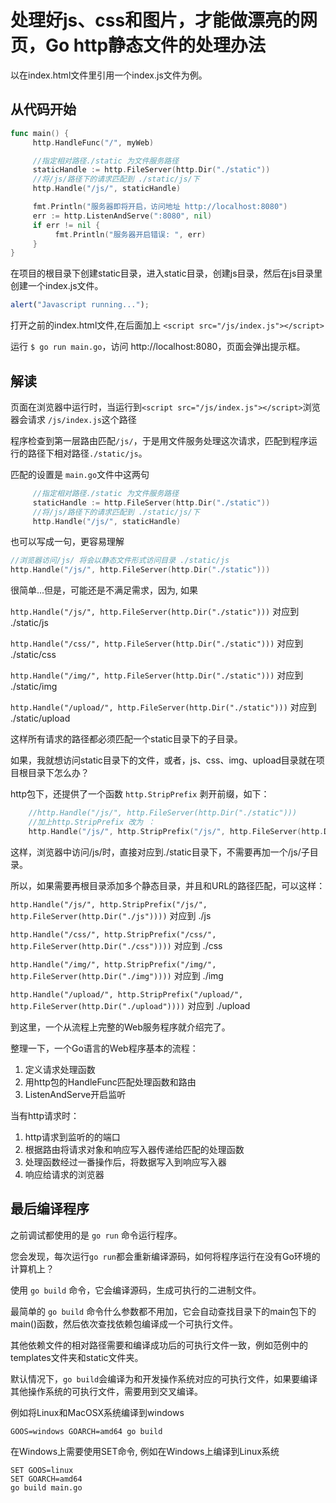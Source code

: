 # 处理好js、css和图片，才能做漂亮的网页，Go http静态文件的处理办法

以在index.html文件里引用一个index.js文件为例。

## 从代码开始

```go
func main() {
     http.HandleFunc("/", myWeb)

     //指定相对路径./static 为文件服务路径
     staticHandle := http.FileServer(http.Dir("./static"))
     //将/js/路径下的请求匹配到 ./static/js/下
     http.Handle("/js/", staticHandle)

     fmt.Println("服务器即将开启，访问地址 http://localhost:8080")
     err := http.ListenAndServe(":8080", nil)
     if err != nil {
          fmt.Println("服务器开启错误: ", err)
     }
}
```

在项目的根目录下创建static目录，进入static目录，创建js目录，然后在js目录里创建一个index.js文件。

```javascript
alert("Javascript running...");
```

打开之前的index.html文件,在</body>后面加上 `<script src="/js/index.js"></script>`

运行 `$ go run main.go`，访问 http://localhost:8080，页面会弹出提示框。

## 解读

页面在浏览器中运行时，当运行到`<script src="/js/index.js"></script>`浏览器会请求 `/js/index.js`这个路径

程序检查到第一层路由匹配`/js/`，于是用文件服务处理这次请求，匹配到程序运行的路径下相对路径`./static/js`。

匹配的设置是 `main.go`文件中这两句

```go
     //指定相对路径./static 为文件服务路径
     staticHandle := http.FileServer(http.Dir("./static"))
     //将/js/路径下的请求匹配到 ./static/js/下
     http.Handle("/js/", staticHandle)
```

也可以写成一句，更容易理解

```go
//浏览器访问/js/ 将会以静态文件形式访问目录 ./static/js
http.Handle("/js/", http.FileServer(http.Dir("./static")))
```

很简单...但是，可能还是不满足需求，因为, 如果

`http.Handle("/js/", http.FileServer(http.Dir("./static")))` 对应到 ./static/js

`http.Handle("/css/", http.FileServer(http.Dir("./static")))` 对应到 ./static/css

`http.Handle("/img/", http.FileServer(http.Dir("./static")))` 对应到 ./static/img

`http.Handle("/upload/", http.FileServer(http.Dir("./static")))` 对应到 ./static/upload

这样所有请求的路径都必须匹配一个static目录下的子目录。

如果，我就想访问static目录下的文件，或者，js、css、img、upload目录就在项目根目录下怎么办？

http包下，还提供了一个函数 `http.StripPrefix` 剥开前缀，如下：

```go
    //http.Handle("/js/", http.FileServer(http.Dir("./static")))
    //加上http.StripPrefix 改为 ：
    http.Handle("/js/", http.StripPrefix("/js/", http.FileServer(http.Dir("./static"))))
```

这样，浏览器中访问/js/时，直接对应到./static目录下，不需要再加一个/js/子目录。

所以，如果需要再根目录添加多个静态目录，并且和URL的路径匹配，可以这样：

`http.Handle("/js/", http.StripPrefix("/js/", http.FileServer(http.Dir("./js"))))` 对应到 ./js

`http.Handle("/css/", http.StripPrefix("/css/", http.FileServer(http.Dir("./css"))))` 对应到 ./css

`http.Handle("/img/", http.StripPrefix("/img/", http.FileServer(http.Dir("./img"))))` 对应到 ./img

`http.Handle("/upload/", http.StripPrefix("/upload/", http.FileServer(http.Dir("./upload"))))` 对应到 ./upload


到这里，一个从流程上完整的Web服务程序就介绍完了。

整理一下，一个Go语言的Web程序基本的流程：

1. 定义请求处理函数
2. 用http包的HandleFunc匹配处理函数和路由
3. ListenAndServe开启监听

当有http请求时：

1. http请求到监听的的端口
2. 根据路由将请求对象和响应写入器传递给匹配的处理函数
3. 处理函数经过一番操作后，将数据写入到响应写入器
4. 响应给请求的浏览器

## 最后编译程序

之前调试都使用的是 `go run` 命令运行程序。

您会发现，每次运行`go run`都会重新编译源码，如何将程序运行在没有Go环境的计算机上？

使用 `go build` 命令，它会编译源码，生成可执行的二进制文件。

最简单的 `go build` 命令什么参数都不用加，它会自动查找目录下的main包下的main()函数，然后依次查找依赖包编译成一个可执行文件。

其他依赖文件的相对路径需要和编译成功后的可执行文件一致，例如范例中的templates文件夹和static文件夹。

默认情况下，`go build`会编译为和开发操作系统对应的可执行文件，如果要编译其他操作系统的可执行文件，需要用到交叉编译。

例如将Linux和MacOSX系统编译到windows

`GOOS=windows GOARCH=amd64 go build`

在Windows上需要使用SET命令, 例如在Windows上编译到Linux系统
```shell
SET GOOS=linux
SET GOARCH=amd64
go build main.go
```

